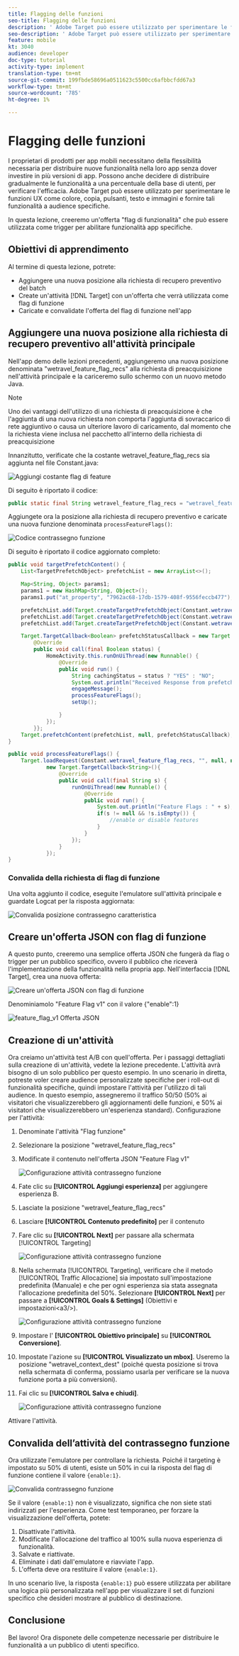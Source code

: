 ```yaml
---
title: Flagging delle funzioni
seo-title: Flagging delle funzioni
description: ' Adobe Target può essere utilizzato per sperimentare le funzioni UX come colore, copia, pulsanti, testo e immagini e fornire tali funzionalità a audience specifiche.'
seo-description: ' Adobe Target può essere utilizzato per sperimentare le funzioni UX come colore, copia, pulsanti, testo e immagini e fornire tali funzionalità a audience specifiche.'
feature: mobile
kt: 3040
audience: developer
doc-type: tutorial
activity-type: implement
translation-type: tm+mt
source-git-commit: 199fbde58696a0511623c5500cc6afbbcfdd67a3
workflow-type: tm+mt
source-wordcount: '785'
ht-degree: 1%

---
```



# Flagging delle funzioni

I proprietari di prodotti per app mobili necessitano della flessibilità necessaria per distribuire nuove funzionalità nella loro app senza dover investire in più versioni di app. Possono anche decidere di distribuire gradualmente le funzionalità a una percentuale della base di utenti, per verificare l&#39;efficacia.  Adobe Target può essere utilizzato per sperimentare le funzioni UX come colore, copia, pulsanti, testo e immagini e fornire tali funzionalità a audience specifiche.

In questa lezione, creeremo un&#39;offerta &quot;flag di funzionalità&quot; che può essere utilizzata come trigger per abilitare funzionalità app specifiche.

## Obiettivi di apprendimento

Al termine di questa lezione, potrete:

* Aggiungere una nuova posizione alla richiesta di recupero preventivo del batch
* Create un&#39;attività [!DNL Target] con un&#39;offerta che verrà utilizzata come flag di funzione
* Caricate e convalidate l&#39;offerta del flag di funzione nell&#39;app

## Aggiungere una nuova posizione alla richiesta di recupero preventivo all&#39;attività principale

Nell&#39;app demo delle lezioni precedenti, aggiungeremo una nuova posizione denominata &quot;wetravel_feature_flag_recs&quot; alla richiesta di preacquisizione nell&#39;attività principale e la cariceremo sullo schermo con un nuovo metodo Java.

>[!NOTE]
>
>Uno dei vantaggi dell&#39;utilizzo di una richiesta di preacquisizione è che l&#39;aggiunta di una nuova richiesta non comporta l&#39;aggiunta di sovraccarico di rete aggiuntivo o causa un ulteriore lavoro di caricamento, dal momento che la richiesta viene inclusa nel pacchetto all&#39;interno della richiesta di preacquisizione

Innanzitutto, verificate che la costante wetravel_feature_flag_recs sia aggiunta nel file Constant.java:

![Aggiungi costante flag di feature](assets/feature_flag_constant.jpg)

Di seguito è riportato il codice:

```java
public static final String wetravel_feature_flag_recs = "wetravel_feature_flag_recs";
```

Aggiungete ora la posizione alla richiesta di recupero preventivo e caricate una nuova funzione denominata `processFeatureFlags()`:

![Codice contrassegno funzione](assets/feature_flag_code.jpg)

Di seguito è riportato il codice aggiornato completo:

```java
public void targetPrefetchContent() {
    List<TargetPrefetchObject> prefetchList = new ArrayList<>();

    Map<String, Object> params1;
    params1 = new HashMap<String, Object>();
    params1.put("at_property", "7962ac68-17db-1579-408f-9556feccb477");

    prefetchList.add(Target.createTargetPrefetchObject(Constant.wetravel_engage_home, params1));
    prefetchList.add(Target.createTargetPrefetchObject(Constant.wetravel_engage_search, params1));
    prefetchList.add(Target.createTargetPrefetchObject(Constant.wetravel_feature_flag_recs, params1));

    Target.TargetCallback<Boolean> prefetchStatusCallback = new Target.TargetCallback<Boolean>() {
        @Override
        public void call(final Boolean status) {
            HomeActivity.this.runOnUiThread(new Runnable() {
                @Override
                public void run() {
                    String cachingStatus = status ? "YES" : "NO";
                    System.out.println("Received Response from prefetch : " + cachingStatus);
                    engageMessage();
                    processFeatureFlags();
                    setUp();

                }
            });
        }};
    Target.prefetchContent(prefetchList, null, prefetchStatusCallback);
}

public void processFeatureFlags() {
    Target.loadRequest(Constant.wetravel_feature_flag_recs, "", null, null, null,
            new Target.TargetCallback<String>(){
                @Override
                public void call(final String s) {
                    runOnUiThread(new Runnable() {
                        @Override
                        public void run() {
                            System.out.println("Feature Flags : " + s);
                            if(s != null && !s.isEmpty()) {
                                //enable or disable features
                            }
                        }
                    });
                }
            });
}
```

### Convalida della richiesta di flag di funzione

Una volta aggiunto il codice, eseguite l&#39;emulatore sull&#39;attività principale e guardate Logcat per la risposta aggiornata:

![Convalida posizione contrassegno caratteristica](assets/feature_flag_code_logcat.jpg)

## Creare un&#39;offerta JSON con flag di funzione

A questo punto, creeremo una semplice offerta JSON che fungerà da flag o trigger per un pubblico specifico, ovvero il pubblico che riceverà l&#39;implementazione della funzionalità nella propria app. Nell&#39;interfaccia [!DNL Target], crea una nuova offerta:

![Creare un&#39;offerta JSON con flag di funzione](assets/feature_flag_json_offer.jpg)

Denominiamolo &quot;Feature Flag v1&quot; con il valore {&quot;enable&quot;:1}

![feature_flag_v1 Offerta JSON](assets/feature_flag_json_name.jpg)

## Creazione di un&#39;attività

Ora creiamo un&#39;attività test A/B con quell&#39;offerta. Per i passaggi dettagliati sulla creazione di un&#39;attività, vedete la lezione precedente. L&#39;attività avrà bisogno di un solo pubblico per questo esempio. In uno scenario in diretta, potreste voler creare audience personalizzate specifiche per i roll-out di funzionalità specifiche, quindi impostare l&#39;attività per l&#39;utilizzo di tali audience. In questo esempio, assegneremo il traffico 50/50 (50% ai visitatori che visualizzerebbero gli aggiornamenti delle funzioni, e 50% ai visitatori che visualizzerebbero un&#39;esperienza standard). Configurazione per l&#39;attività:

1. Denominate l&#39;attività &quot;Flag funzione&quot;
1. Selezionare la posizione &quot;wetravel_feature_flag_recs&quot;
1. Modificate il contenuto nell&#39;offerta JSON &quot;Feature Flag v1&quot;

   ![Configurazione attività contrassegno funzione](assets/feature_flag_activity.jpg)

1. Fate clic su **[!UICONTROL Aggiungi esperienza]** per aggiungere esperienza B.
1. Lasciate la posizione &quot;wetravel_feature_flag_recs&quot;
1. Lasciare **[!UICONTROL Contenuto predefinito]** per il contenuto
1. Fare clic su **[!UICONTROL Next]** per passare alla schermata [!UICONTROL Targeting]

   ![Configurazione attività contrassegno funzione](assets/feature_flag_activity_2.jpg)

1. Nella schermata [!UICONTROL Targeting], verificare che il metodo [!UICONTROL Traffic Allocazione] sia impostato sull&#39;impostazione predefinita (Manuale) e che per ogni esperienza sia stata assegnata l&#39;allocazione predefinita del 50%. Selezionare **[!UICONTROL Next]** per passare a **[!UICONTROL Goals &amp; Settings]** (Obiettivi e impostazioni&lt;a3/>).

   ![Configurazione attività contrassegno funzione](assets/feature_flag_activity_3.jpg)

1. Impostare l&#39; **[!UICONTROL Obiettivo principale]** su **[!UICONTROL Conversione]**.
1. Impostate l&#39;azione su **[!UICONTROL Visualizzato un mbox]**. Useremo la posizione &quot;wetravel_context_dest&quot; (poiché questa posizione si trova nella schermata di conferma, possiamo usarla per verificare se la nuova funzione porta a più conversioni).
1. Fai clic su **[!UICONTROL Salva e chiudi]**.

   ![Configurazione attività contrassegno funzione](assets/feature_flag_activity_4.jpg)

Attivare l&#39;attività.

## Convalida dell’attività del contrassegno funzione

Ora utilizzate l&#39;emulatore per controllare la richiesta. Poiché il targeting è impostato su 50% di utenti, esiste un 50% in cui la risposta del flag di funzione contiene il valore `{enable:1}`.

![Convalida contrassegno funzione](assets/feature_flag_validation.jpg)

Se il valore `{enable:1}` non è visualizzato, significa che non siete stati indirizzati per l&#39;esperienza. Come test temporaneo, per forzare la visualizzazione dell&#39;offerta, potete:

1. Disattivate l&#39;attività.
1. Modificate l&#39;allocazione del traffico al 100% sulla nuova esperienza di funzionalità.
1. Salvate e riattivate.
1. Eliminate i dati dall&#39;emulatore e riavviate l&#39;app.
1. L&#39;offerta deve ora restituire il valore `{enable:1}`.

In uno scenario live, la risposta `{enable:1}` può essere utilizzata per abilitare una logica più personalizzata nell&#39;app per visualizzare il set di funzioni specifico che desideri mostrare al pubblico di destinazione.

## Conclusione

Bel lavoro! Ora disponete delle competenze necessarie per distribuire le funzionalità a un pubblico di utenti specifico.
